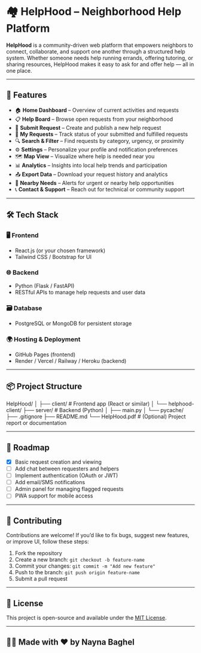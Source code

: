 # 🏘️ HelpHood – Neighborhood Help Platform

**HelpHood** is a community-driven web platform that empowers neighbors to connect, collaborate, and support one another through a structured help system. Whether someone needs help running errands, offering tutoring, or sharing resources, HelpHood makes it easy to ask for and offer help — all in one place.

---

## 🚀 Features

- 🏠 **Home Dashboard** – Overview of current activities and requests  
- 📋 **Help Board** – Browse open requests from your neighborhood  
- 📝 **Submit Request** – Create and publish a new help request  
- 📁 **My Requests** – Track status of your submitted and fulfilled requests  
- 🔍 **Search & Filter** – Find requests by category, urgency, or proximity  
- ⚙️ **Settings** – Personalize your profile and notification preferences  
- 🗺️ **Map View** – Visualize where help is needed near you  
- 📊 **Analytics** – Insights into local help trends and participation  
- 📤 **Export Data** – Download your request history and analytics  
- 📡 **Nearby Needs** – Alerts for urgent or nearby help opportunities  
- 📞 **Contact & Support** – Reach out for technical or community support  

---

## 🛠️ Tech Stack

### 🖥️ Frontend
- React.js (or your chosen framework)
- Tailwind CSS / Bootstrap for UI

### 🌐 Backend
- Python (Flask / FastAPI)
- RESTful APIs to manage help requests and user data

### 🗃️ Database
- PostgreSQL or MongoDB for persistent storage

### 🌍 Hosting & Deployment
- GitHub Pages (frontend)
- Render / Vercel / Railway / Heroku (backend)

---

## 📦 Project Structure

HelpHood/
│
├── client/ # Frontend app (React or similar)
│ └── helphood-client/
├── server/ # Backend (Python)
│ ├── main.py
│ └── pycache/
├── .gitignore
├── README.md
└── HelpHood.pdf # (Optional) Project report or documentation


---

## 🚧 Roadmap

- [x] Basic request creation and viewing
- [ ] Add chat between requesters and helpers
- [ ] Implement authentication (OAuth or JWT)
- [ ] Add email/SMS notifications
- [ ] Admin panel for managing flagged requests
- [ ] PWA support for mobile access

---

## 🤝 Contributing

Contributions are welcome! If you’d like to fix bugs, suggest new features, or improve UI, follow these steps:

1. Fork the repository
2. Create a new branch: `git checkout -b feature-name`
3. Commit your changes: `git commit -m "Add new feature"`
4. Push to the branch: `git push origin feature-name`
5. Submit a pull request

---

## 📄 License

This project is open-source and available under the [MIT License](LICENSE).

---

## 👩‍💻 Made with ❤️ by Nayna Baghel
